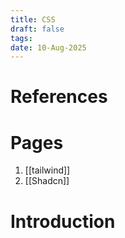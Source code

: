 ```yaml
---
title: CSS
draft: false
tags: 
date: 10-Aug-2025
---
```

# References
# Pages
1. [[tailwind]]
2. [[Shadcn]]
# Introduction
